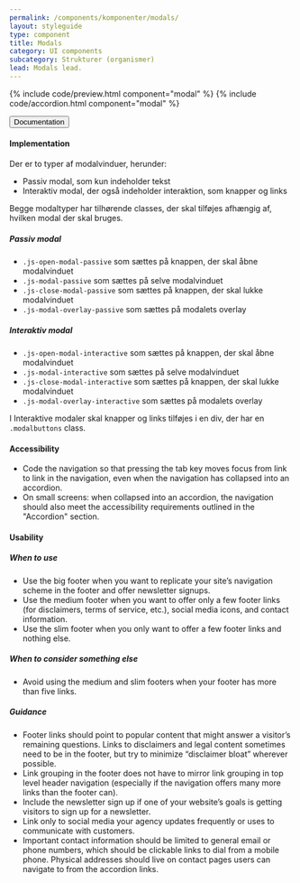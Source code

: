 ```yaml
---
permalink: /components/komponenter/modals/
layout: styleguide
type: component
title: Modals
category: UI components
subcategory: Strukturer (organismer)
lead: Modals lead.
---
```


{% include code/preview.html component="modal" %}
{% include code/accordion.html component="modal" %}
<div class="accordion-bordered">
  <button class="button-unstyled accordion-button"
      aria-expanded="true" aria-controls="footer-docs">
    Documentation
  </button>
  <div id="footer-docs" aria-hidden="false" class="accordion-content">
    <h4 class="heading">Implementation</h4>
    <p>Der er to typer af modalvinduer, herunder: </p>
    <ul class="content-list">
      <li>Passiv modal, som kun indeholder tekst</li>
      <li>Interaktiv modal, der også indeholder interaktion, som knapper og links</li>
    </ul>
    <p>Begge modaltyper har tilhørende classes, der skal tilføjes afhængig af, hvilken modal der skal bruges. </p>
    <h5>Passiv modal</h5>
    <ul>
      <li><code>.js-open-modal-passive</code> som sættes på knappen, der skal åbne modalvinduet</li>
      <li><code>.js-modal-passive</code> som sættes på selve modalvinduet</li>
      <li><code>.js-close-modal-passive</code> som sættes på knappen, der skal lukke modalvinduet</li>
      <li><code>.js-modal-overlay-passive</code> som sættes på modalets overlay</li>
    </ul>
    <h5>Interaktiv modal</h5>
    <ul>
      <li><code>.js-open-modal-interactive</code> som sættes på knappen, der skal åbne modalvinduet</li>
      <li><code>.js-modal-interactive</code> som sættes på selve modalvinduet</li>
      <li><code>.js-close-modal-interactive</code> som sættes på knappen, der skal lukke modalvinduet</li>
      <li><code>.js-modal-overlay-interactive</code> som sættes på modalets overlay</li>
    </ul>
    <p>I Interaktive modaler skal knapper og links tilføjes i en div, der har en <code>.modalbuttons</code> class.</p>
    <h4 class="heading">Accessibility</h4>
    <ul class="content-list">
      <li>Code the navigation so that pressing the tab key moves focus from link to link in the navigation, even when the navigation has collapsed into an accordion.</li>
      <li>On small screens: when collapsed into an accordion, the navigation should also meet the accessibility requirements outlined in the "Accordion" section.</li>
    </ul>
    <h4 class="heading">Usability</h4>
    <h5>When to use</h5>
    <ul class="content-list">
      <li>Use the big footer when you want to replicate your site’s navigation scheme in the footer and offer newsletter signups.</li>
      <li>Use the medium footer when you want to offer only a few footer links (for disclaimers, terms of service, etc.), social media icons, and contact information.</li>
      <li>Use the slim footer when you only want to offer a few footer links and nothing else.</li>
    </ul>
    <h5>When to consider something else</h5>
    <ul class="content-list">
      <li>Avoid using the medium and slim footers when your footer has more than five links.</li>
    </ul>
    <h5>Guidance</h5>
    <ul class="content-list">
      <li>Footer links should point to popular content that might answer a visitor’s remaining questions. Links to disclaimers and legal content sometimes need to be in the footer, but try to minimize “disclaimer bloat” wherever possible.</li>
      <li>Link grouping in the footer does not have to mirror link grouping in top level header navigation (especially if the navigation offers many more links than the footer can).</li>
      <li>Include the newsletter sign up if one of your website’s goals is getting visitors to sign up for a newsletter.</li>
      <li>Link only to social media your agency updates frequently or uses to communicate with customers.</li>
      <li>Important contact information should be limited to general email or phone numbers, which should be clickable links to dial from a mobile phone. Physical addresses should live on contact pages users can navigate to from the accordion links.</li>
    </ul>
  </div>
</div>
